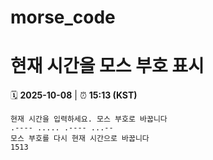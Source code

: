# morse_code
# 현재 시간을 모스 부호 표시
<!-- MORSE_TIME_START -->
🗓️ **2025-10-08** | ⏰ **15:13 (KST)**

```
현재 시간을 입력하세요. 모스 부호로 바꿉니다
.---- ..... .---- ...--
모스 부호를 다시 현재 시간으로 바꿉니다
1513
```
<!-- MORSE_TIME_END -->
